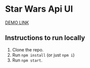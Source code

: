 # Star Wars Api UI

[DEMO LINK](https://aleksandra04.github.io/starwars-UI/)

## Instructions to run locally
1. Clone the repo.
2. Run `npm install` (or just `npm i`)
3. Run `npm start`.

